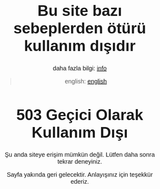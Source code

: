 # Bu site bazı sebeplerden ötürü kullanım dışıdır

daha fazla bilgi: [info](/info.md)

> english: [english](/README-en.md)

<!DOCTYPE html>
<html lang="tr">
<head>
    <meta charset="UTF-8">
    <meta http-equiv="X-UA-Compatible" content="IE=edge">
    <meta name="viewport" content="width=device-width, initial-scale=1.0">
    <title>503 Geçici Olarak Kullanım Dışı</title>
    <style>
        body {
            font-family: Arial, sans-serif;
            text-align: center;
            padding: 50px;
        }
        h1 {
            font-size: 50px;
        }
        p {
            font-size: 20px;
        }
    </style>
</head>
<body>
    <h1>503 Geçici Olarak Kullanım Dışı</h1>
    <p>Şu anda siteye erişim mümkün değil. Lütfen daha sonra tekrar deneyiniz.</p>
    <p>Sayfa yakında geri gelecektir. Anlayışınız için teşekkür ederiz.</p>
</body>
</html>
